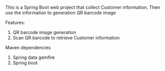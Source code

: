 This is a Spring Boot web project that collect Customer information. Then use the information to generation QR barcode image

Features:
  1) QR barcode image generation
  2) Scan QR barcode to retrieve Customer information

Maven dependencies
  1) Spring data gemfire
  2) Spring boot
  
